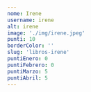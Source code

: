```yaml
---
nome: Irene
username: irene
alt: irene
image: './img/irene.jpeg'
punti: 10
borderColor: ''
slug: 'libros-irene'
puntiEnero: 0
puntiFebrero: 0
puntiMarzo: 5
puntiAbril: 5
---
```

